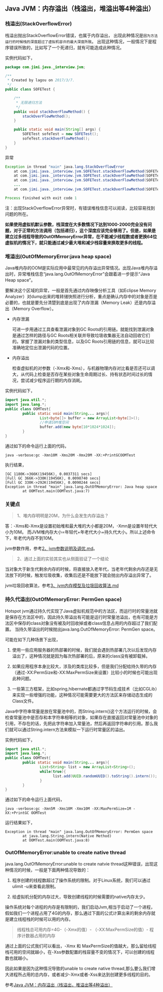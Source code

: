 ## Java JVM：内存溢出（栈溢出，堆溢出等4种溢出）

### 栈溢出(StackOverflowError)

栈溢出抛出StackOverflowError错误，也属于内存溢出， 出现此种情况是`因为方法运行的时候栈的深度超过了虚拟机容许的最大深度所致`。 出现这种情况，一般情况下是程序错误所致的，比如写了一个死递归，就有可能造成此种情况。

实例代码如下，

```java
package com.jimi.java._interview.jvm;

/**
 * Created by lagou on 2017/3/7.
 */
public class SOFETest {

    /**
     * 无限递归方法
     */
    public void stackOverFlowMethod() {
        stackOverFlowMethod();
    }

    public static void main(String[] args) {
        SOFETest sofeTest = new SOFETest();
        sofeTest.stackOverFlowMethod();
    }
}
```

异常

```java
Exception in thread "main" java.lang.StackOverflowError
	at com.jimi.java._interview.jvm.SOFETest.stackOverFlowMethod(SOFETest.java:9)
	at com.jimi.java._interview.jvm.SOFETest.stackOverFlowMethod(SOFETest.java:9)
	at com.jimi.java._interview.jvm.SOFETest.stackOverFlowMethod(SOFETest.java:9)
	...
	at com.jimi.java._interview.jvm.SOFETest.stackOverFlowMethod(SOFETest.java:9)

Process finished with exit code 1
```

注：出现StackOverflowError异常时，有错误堆栈信息可以阅读，比较容易找到问题的所在。

**如果使用虚拟机默认参数，栈深度在大多数情况下达到1000-2000完全没有问题，对于正常的方法调用（包括递归），这个深度应该完全够用了。但是，如果是建立过多线程导致的OutOfMemoryError异常，在不能减少线程数或者更换64位虚拟机的情况下，就只能通过减少最大堆和减少栈容量来换取更多的线程。**

### 堆溢出(OutOfMemoryError:java heap space)
Java堆内存的OOM是实际应用中最常见的内存溢出异常情况。出现Java堆内存溢出时，异常堆栈信息“java.lang.OutOfMemoryError”会跟着进一步提示“Java Heap space”。

要解决这个区域的异常，一般是首先通过内存映像分析工具（如Eclipse Memory Analyzer）对dump出来的堆转储快照进行分析，重点是确认内存中的对象是否是必要的，也就是要先分清楚到底是出现了内存泄漏（Memory Leak）还是内存溢出（Memory Overflow）。

- 内存泄漏

    可进一步用通过工具查看泄漏对象到GC Roots的引用链。就能找到泄漏对象是通过怎样的路径与GC Roots相关联并导致垃圾收集器无法自动回收它们的。掌握了泄漏对象的类型信息，以及GC Roots引用链的信息，就可以比较准确地定位出泄漏代码的位置。

- 内存溢出

    检查虚拟机的对参数（-Xmx和-Xms），与机器物理内存对比看是否还可以调大，从代码上检查是否存在某些对象生命周期过长、持有状态时间过长的情况，尝试减少程序运行期的内存消耗。

实例代码如下，

```java
import java.util.*;
import java.lang.*;
public class OOMTest{
        public static void main(String... args){
                List<byte[]> buffer = new ArrayList<byte[]>();
                //申请10M堆空间
                buffer.add(new byte[10*1024*1024]);
        }
}
```

通过如下的命令运行上面的代码，

```
java -verbose:gc -Xmn10M -Xms20M -Xmx20M -XX:+PrintGCOOMTest
```

执行结果，

```
[GC 1180K->366K(19456K), 0.0037311 secs]
[Full GC 366K->330K(19456K), 0.0098740 secs]
[Full GC 330K->292K(19456K), 0.0090244 secs]
Exception in thread "main" java.lang.OutOfMemoryError: Java heap space
        at OOMTest.main(OOMTest.java:7)
 ```

### 关键点
>1、堆内存明明是20M，为什么会发生内存溢出？

答：-Xms和-Xmx是设置初始堆和最大堆的大小都是20M，-Xmn是设置年轻代大小为10M。
而JVM堆内存大小=年轻代+年老代大小+持久代大小。所以上述命令下，年老代内存不到10M。

jvm参数作用，参考[2、jvm参数说明及调优.md](2、jvm参数说明及调优.md)。

>2、通过上面的实验其实也从侧面验证了一个结论

当对象大于新生代剩余内存的时候，将直接放入老年代，当老年代剩余内存还是无法放下的时候，触发垃圾收集，收集后还是不能放下就会抛出内存溢出异常了。

jvm垃圾回收算法，参考[3、jvm内存模型及垃圾回收算法.md](3、jvm内存模型及垃圾回收算法.md)

### 持久代溢出(OutOfMemoryError: PermGen space)
Hotspot jvm通过持久代实现了Java虚拟机规范中的方法区，而运行时的常量池就是保存在方法区中的，因此持久带溢出有可能是运行时常量池溢出，也有可能是方法区中保存的class对象没有被及时回收掉或者class信息占用的内存超过了我们配置。 当持久带溢出的时候抛出java.lang.OutOfMemoryError: PermGen space。

可能在如下几种场景下出现，

1. 使用一些应用服务器的热部署的时候，我们就会遇到热部署几次以后发现内存溢出了，这种情况就是因为每次热部署的后，原来的class没有被卸载掉。

2. 如果应用程序本身比较大，涉及的类库比较多，但是我们分配给持久带的内存（通过-XX:PermSize和-XX:MaxPermSize来设置）比较小的时候也可能出现此种问题。

3. 一些第三方框架，比如spring,hibernate都通过字节码生成技术（比如CGLib）来实现一些增强的功能，这种情况可能需要更大的方法区来存储动态生成的Class文件。

Java中字符串常量是放在常量池中的，而String.intern()这个方法运行的时候，会检查常量池中是否存和本字符串相等的对象，如果存在直接返回对常量池中对象的引用，不存在的话，先把此字符串加入常量池，然后再返回字符串的引用。那么我们就可以通过String.intern方法来模拟一下运行时常量区的溢出。

实例代码如下，

```java
import java.util.*;
import java.lang.*;
public class OOMTest{
        public static void main(String... args){
                List<String> list = new ArrayList<String>();
                while(true){
                      list.add(UUID.randomUUID().toString().intern());
                }
        }
}
```

通过如下的命令运行上面代码，

```
java -verbose:gc -Xmn5M -Xms10M -Xmx10M -XX:MaxPermSize=1M -XX:+PrintGC OOMTest
```

运行结果如下，

```
Exception in thread "main" java.lang.OutOfMemoryError: PermGen space
        at java.lang.String.intern(Native Method)
        at OOMTest.main(OOMTest.java:8)
```

### OutOfMemoryError:unable to create native thread
java.lang.OutOfMemoryError:unable to create natvie thread这种错误，出现这种情况的时候，一般是下面两种情况导致的：

1. 程序创建的线程数超过了操作系统的限制。对于Linux系统，我们可以通过ulimit -u来查看此限制。

2. 给虚拟机分配的内存过大，导致创建线程的时候需要的native内存太少。

操作系统对每个进程的内存是有限制的，我们启动Jvm,相当于启动了一个进程，假如我们一个进程占用了4G的内存，那么通过下面的公式计算出来的剩余内存就是建立线程栈的时候可以用的内存。

 > 线程栈总可用内存=4G-（-Xmx的值）- （-XX:MaxPermSize的值）- 程序计数器占用的内存

 通过上面的公式我们可以看出，-Xmx 和 MaxPermSize的值越大，那么留给线程栈可用的空间就越小，在-Xss参数配置的栈容量不变的情况下，可以创建的线程数也就越小。

 因此如果是因为这种情况导致的unable to create native thread,那么要么我们增大进程所占用的总内存，或者减少-Xmx或者-Xss来达到创建更多线程的目的。

 参考[Java JVM：内存溢出（栈溢出，堆溢出等4种溢出）](http://www.tuicool.com/articles/EviAnmF)